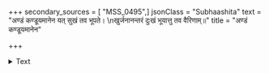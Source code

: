 +++
secondary_sources = [ "MSS_0495",]
jsonClass = "Subhaashita"
text = "अण्डं कण्डूयमानेन यत् सुखं तव भूपते।  \nखुर्जनानन्तरं दुःखं भूयात्तु तव वैरिणाम्॥"
title = "अण्डं कण्डूयमानेन"

+++

<details><summary>Text</summary>

अण्डं कण्डूयमानेन यत् सुखं तव भूपते।  
खुर्जनानन्तरं दुःखं भूयात्तु तव वैरिणाम्॥
</details>
